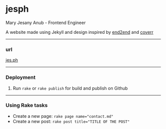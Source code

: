 # jesph

Mary Jesany Anub - Frontend Engineer

A website made using Jekyll and design inspired by [end2end](https://github.com/nandomoreirame/end2end) and [coverr](www.coverr.co)

---

### url

[jes.ph](www.jes.ph)

---

### Deployment

1. Run `rake` or `rake publish` for build and publish on Github

---

### Using Rake tasks

* Create a new page: `rake page name="contact.md"`
* Create a new post: `rake post title="TITLE OF THE POST"`
